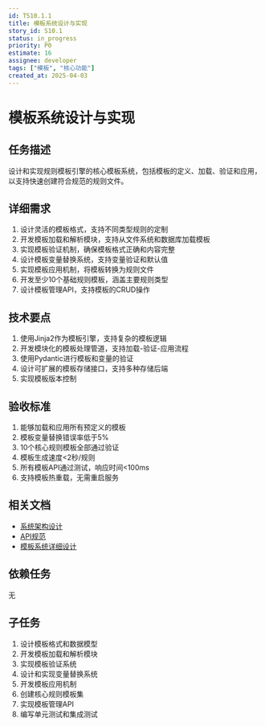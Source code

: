 ```yaml
---
id: TS10.1.1
title: 模板系统设计与实现
story_id: S10.1
status: in_progress
priority: P0
estimate: 16
assignee: developer
tags: ["模板", "核心功能"]
created_at: 2025-04-03
---
```


# 模板系统设计与实现

## 任务描述

设计和实现规则模板引擎的核心模板系统，包括模板的定义、加载、验证和应用，以支持快速创建符合规范的规则文件。

## 详细需求

1. 设计灵活的模板格式，支持不同类型规则的定制
2. 开发模板加载和解析模块，支持从文件系统和数据库加载模板
3. 实现模板验证机制，确保模板格式正确和内容完整
4. 设计模板变量替换系统，支持变量验证和默认值
5. 实现模板应用机制，将模板转换为规则文件
6. 开发至少10个基础规则模板，涵盖主要规则类型
7. 设计模板管理API，支持模板的CRUD操作

## 技术要点

1. 使用Jinja2作为模板引擎，支持复杂的模板逻辑
2. 开发模块化的模板处理管道，支持加载-验证-应用流程
3. 使用Pydantic进行模板和变量的验证
4. 设计可扩展的模板存储接口，支持多种存储后端
5. 实现模板版本控制

## 验收标准

1. 能够加载和应用所有预定义的模板
2. 模板变量替换错误率低于5%
3. 10个核心规则模板全部通过验证
4. 模板生成速度<2秒/规则
5. 所有模板API通过测试，响应时间<100ms
6. 支持模板热重载，无需重启服务

## 相关文档

- [系统架构设计](/docs/dev/architecture/rule-template-engine/system-architecture.md)
- [API规范](/docs/dev/architecture/rule-template-engine/api-spec.md)
- [模板系统详细设计](待创建)

## 依赖任务

无

## 子任务

1. 设计模板格式和数据模型
2. 开发模板加载和解析模块
3. 实现模板验证系统
4. 设计和实现变量替换系统
5. 开发模板应用机制
6. 创建核心规则模板集
7. 实现模板管理API
8. 编写单元测试和集成测试

